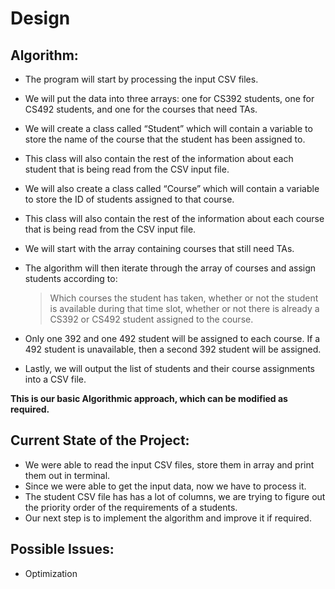 
# Design


## Algorithm:

- The program will start by processing the input CSV files. 
- We will put the data into three arrays: one for CS392 students, one for CS492 students, and one for the courses that need TAs.
- We will create a class called “Student” which will contain a variable to store the name of the course that the student has been assigned to. 
- This class will also contain the rest of the information about each student that is being read from the CSV input file.
- We will also create a class called “Course” which will contain a variable to store the ID of students assigned to that course. 
- This class will also contain the rest of the information about each course that is being read from the CSV input file.
- We will start with the array containing courses that still need TAs. 
- The algorithm will then iterate through the array of courses and assign students according to: 

	> Which courses the student has taken, whether or not the student is available during that time slot,
	  whether or not there is already a CS392 or CS492 student assigned to the course.
	
- Only one 392 and one 492 student will be assigned to each course. If a 492 student is unavailable, then a second 392 student will be assigned.

	
- Lastly, we will output the list of students and their course assignments into a CSV file.

**This is our basic Algorithmic approach, which can be modified as required.** 

## Current State of the Project:

- We were able to read the input CSV files, store them in array and print them out in terminal. 
- Since we were able to get the input data, now we have to process it. 
- The student CSV file has has a lot of columns, we are trying to figure out the priority order of the requirements of a students. 
- Our next step is to implement the algorithm and improve it if required.

## Possible Issues:

- Optimization
